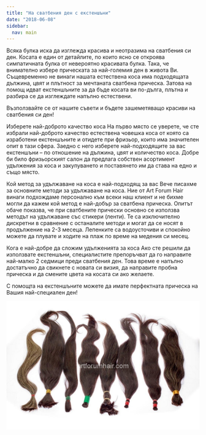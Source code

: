 ```yaml
---
title: "На сватбения ден с екстеншъни"
date: "2018-06-08"
sidebar:
  nav: main
---
```


Всяка булка иска да изглежда красива и неотразима на сватбения си ден. Косата е един от детайлите, по които ясно се откроява симпатичната булка от невероятно красивата булка. Така, че внимателно избере прическата за най-големия ден в живота Ви. Същевременно не винаги нашата естествена коса има подходящата дължина, цвят и плътност за мечтаната сватбена прическа. Затова на помощ идват екстеншъните за да бъде косата ви по-дълга, плътна и разбира се да изглеждате напълно естествени.

Възползвайте се от нашите съвети и бъдете зашеметяващо красиви на сватбения си ден!

Изберете най-доброто качество коса
На първо място се уверете, че сте избрали най-доброто качество естествена човешка коса от която са изработени екстеншъните и отидете при фризьор, които има значителен опит в тази сфера. Заедно с него изберете най-подходящите за вас екстеншъни – по отношение на дължина, цвят и количество коса. Добре би било фризьорският салон да предлага собствен асортимент удължения за коса и закупуването и поставянето им да става на едно и също място.

Кой метод за удължаване на коса е най-подходящ за вас
Вече писахме за основните методи за удължаване на коса. Ние от Art Forum Hair винаги подхождаме персонално към всеки наш клиент и не бихме могли да кажем кой метод е най-добър за сватбена прическа. Опитът обаче показва,  че при сватбените прически основно се използва методът на удължаване със стикери (ленти). Те са изключително дискретни в сравнение с останалите методи и могат да се носят в продължение на 2-3 месеца. Лепенките са водоусточиви и спокойно можете да плувате и ходите на плаж по време на медения си месец.

Кога е най-добре да сложим удълженията за коса
Ако сте решили да използвате екстеншъни, специалистите препоръчват да го направите най-малко 2 седмици преди сватбения ден. Това време е напълно достатъчно да свикнете с новата си визия, да направите пробна прическа и да смените цвета на косата си ако желаете.

С помощта на екстеншъните можете да имате перфектната прическа на Вашия най-специален ден!

![](../assets/images/zGPA8959-1024x682.jpg)
